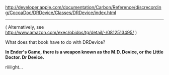 http://developer.apple.com/documentation/Carbon/Reference/discrecording/CocoaDoc/DRDevice/Classes/DRDevice/index.html

----


( Alternatively,  see http://www.amazon.com/exec/obidos/tg/detail/-/0812513495/ )

What does that book have to do with DRDevice?

**In Ender's Game, there is a weapon known as the M.D. Device, or the Little Doctor. Dr Device.**

riiiiight...
